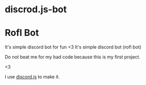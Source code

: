 # discrod.js-bot

# Rofl Bot


It's simple discord bot for fun &lt;3
It's simple discord bot (rofl bot) 

Do not beat me for my bad code because this is my first project.

<3 

I use [discord.js](https://discordjs.guide/) to make it.
